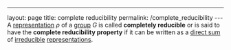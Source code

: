 ---
 layout: page
 title: complete reducibility
 permalink: /complete_reducibility
---A [representation](https://defsmath.github.io/DefsMath/group_representation) $\rho$ of a [group](https://defsmath.github.io/DefsMath/group) $G$ is called **completely reducible** or is said to have the **complete reducibility property** if it can be written as a [direct sum](https://defsmath.github.io/DefsMath/direct_sum_of_group_representations) of [irreducible](https://defsmath.github.io/DefsMath/irreducible_representation) [representations](https://defsmath.github.io/DefsMath/#####################representations).